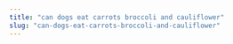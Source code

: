 ```yaml
---
title: "can dogs eat carrots broccoli and cauliflower"
slug: "can-dogs-eat-carrots-broccoli-and-cauliflower"
---
```


